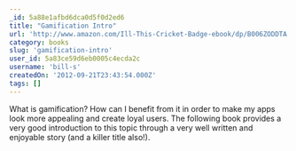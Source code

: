 ```yaml
---
_id: 5a88e1afbd6dca0d5f0d2ed6
title: "Gamification Intro"
url: 'http://www.amazon.com/Ill-This-Cricket-Badge-ebook/dp/B006ZODDTA'
category: books
slug: 'gamification-intro'
user_id: 5a83ce59d6eb0005c4ecda2c
username: 'bill-s'
createdOn: '2012-09-21T23:43:54.000Z'
tags: []
---
```


What is gamification? How can I benefit from it in order to make my apps look more appealing and create loyal users. The following book provides a very good introduction to this topic through a very well written and enjoyable story (and a killer title also!).
